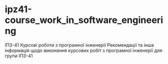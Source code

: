 # ipz41-course_work_in_software_engineering
ІПЗ-41 Курсові роботи з програмної інженерії
Рекомендації та інша інформація щодо виконання курсових робіт з програмної інженерії для групи ІПЗ-41
